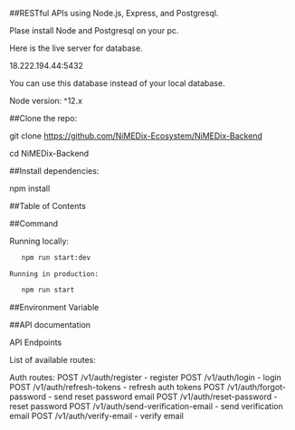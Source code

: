 

##RESTful APIs using Node.js, Express, and Postgresql.

  Plase install Node and Postgresql on your pc.

  Here is the live server for database.

  18.222.194.44:5432

  You can use this database instead of your local database.

  Node version: ^12.x

##Clone the repo:

   git clone https://github.com/NiMEDix-Ecosystem/NiMEDix-Backend

   cd NiMEDix-Backend

##Install dependencies:
   
   npm install

##Table of Contents


##Command
   
   Running locally: 

   ```bash
	  npm run start:dev
   ```
   
    Running in production: 

   ```bash
	  npm run start
   ```
##Environment Variable


##API documentation

  API Endpoints

  List of available routes:

  Auth routes:
	POST /v1/auth/register - register
  	POST /v1/auth/login - login
	POST /v1/auth/refresh-tokens - refresh auth tokens
	POST /v1/auth/forgot-password - send reset password email
	POST /v1/auth/reset-password - reset password
	POST /v1/auth/send-verification-email - send verification email
	POST /v1/auth/verify-email - verify email




